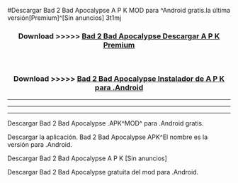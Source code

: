 #Descargar Bad 2 Bad Apocalypse  A P K MOD para ^Android gratis.la última versión[Premium]^[Sin anuncios] 3t1mj



<div align="center">
<h3>Download >>>>> <a href="https://es-web.web.app/?es= Bad 2 Bad Apocalypse ">Bad 2 Bad Apocalypse  Descargar A P K Premium</a></h3><br>

<h3>Download >>>>> <a href="https://es-web.web.app/?es= Bad 2 Bad Apocalypse ">Bad 2 Bad Apocalypse  Instalador de A P K para .Android</a></h3>
</div>


----------------------------------------------------------

----------------------------------------------------------

----------------------------------------------------------

Descargar Bad 2 Bad Apocalypse  .APK^MOD^ para .Android gratis.

Descargar la aplicación. Bad 2 Bad Apocalypse  APK^El nombre es la versión para .Android.

Descargar Bad 2 Bad Apocalypse  A P K [Sin anuncios]

Descargar Bad 2 Bad Apocalypse  gratuita del mod para .Android.
